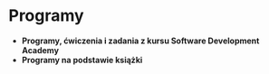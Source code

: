# Programy
* **Programy, ćwiczenia i zadania z kursu Software Development Academy**
* **Programy na podstawie książki** 
